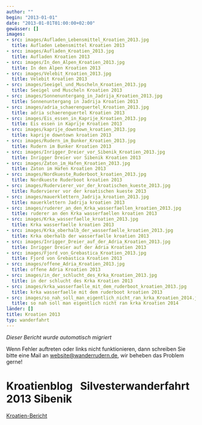 ```yaml
---
author: ""
begin: "2013-01-01"
date: "2013-01-01T01:00:00+02:00"
gewässer: []
images:
- src: images/Aufladen_Lebensmittel_Kroatien_2013.jpg
  title: Aufladen Lebensmittel Kroatien 2013
- src: images/Aufladen_Kroatien_2013.jpg
  title: Aufladen Kroatien 2013
- src: images/In_den_Alpen_Kroatien_2013.jpg
  title: In den Alpen Kroatien 2013
- src: images/Velebit_Kroatien_2013.jpg
  title: Velebit Kroatien 2013
- src: images/Seeigel_und_Muscheln_Kroatien_2013.jpg
  title: Seeigel und Muscheln Kroatien 2013
- src: images/Sonnenuntergang_in_Jadrija_Kroatien_2013.jpg
  title: Sonnenuntergang in Jadrija Kroatien 2013
- src: images/adria_schaerenguertel_Kroatien_2013.jpg
  title: adria schaerenguertel Kroatien 2013
- src: images/Eis_essen_in_Kaprije_Kroatien_2013.jpg
  title: Eis essen in Kaprije Kroatien 2013
- src: images/kaprije_downtown_kroatien_2013.jpg
  title: kaprije downtown kroatien 2013
- src: images/Rudern_im_Bunker_Kroatien_2013.jpg
  title: Rudern im Bunker Kroatien 2013
- src: images/Inrigger_Dreier_vor_Sibenik_Kroatien_2013.jpg
  title: Inrigger Dreier vor Sibenik Kroatien 2013
- src: images/Zaton_im_Hafen_Kroatien_2013.jpg
  title: Zaton im Hafen Kroatien 2013
- src: images/Nordkueste_Ruderboot_kroatien_2013.jpg
  title: Nordkueste Ruderboot kroatien 2013
- src: images/Rudervierer_vor_der_kroatischen_kueste_2013.jpg
  title: Rudervierer vor der kroatischen kueste 2013
- src: images/mauerklettern_Jadrija_kroatien_2013.jpg
  title: mauerklettern Jadrija kroatien 2013
- src: images/ruderer_an_den_Krka_wasserfaellen_kroatien_2013.jpg
  title: ruderer an den Krka wasserfaellen kroatien 2013
- src: images/Krka_wasserfaelle_kroatien_2013.jpg
  title: Krka wasserfaelle kroatien 2013
- src: images/Krka_oberhalb_der_wasserfaelle_kroatien_2013.jpg
  title: Krka oberhalb der wasserfaelle kroatien 2013
- src: images/Inrigger_Dreier_auf_der_Adria_Kroatien_2013.jpg
  title: Inrigger Dreier auf der Adria Kroatien 2013
- src: images/Fjord_von_Grebastica_Kroatien_2013.jpg
  title: Fjord von Grebastica Kroatien 2013
- src: images/offene_Adria_Kroatien_2013.jpg
  title: offene Adria Kroatien 2013
- src: images/in_der_schlucht_des_Krka_Kroatien_2013.jpg
  title: in der schlucht des Krka Kroatien 2013
- src: images/krka_wasserfaelle_mit_dem_ruderboot_kroatien_2013.jpg
  title: krka wasserfaelle mit dem ruderboot kroatien 2013
- src: images/so_nah_soll_man_eigentlich_nicht_ran_krka_Kroatien_2014.jpg
  title: so nah soll man eigentlich nicht ran krka Kroatien 2014
länder: []
title: Kroatien 2013
typ: wanderfahrt
---
```



*Dieser Bericht wurde automatisch migriert*

Wenn Fehler auftreten oder links nicht funktionieren, dann schreiben Sie bitte eine Mail an website@wanderrudern.de, wir beheben das Problem gerne!



# Kroatienblog   Silvesterwanderfahrt 2013 Sibenik


[Kroatien-Bericht](/berichte/2013/kroatien_2013)